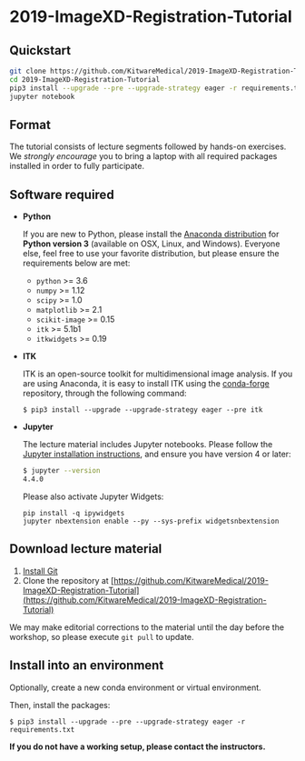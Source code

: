 # 2019-ImageXD-Registration-Tutorial

## Quickstart

```sh
git clone https://github.com/KitwareMedical/2019-ImageXD-Registration-Tutorial
cd 2019-ImageXD-Registration-Tutorial
pip3 install --upgrade --pre --upgrade-strategy eager -r requirements.txt
jupyter notebook
```

## Format

The tutorial consists of lecture segments followed by hands-on
exercises.  We *strongly encourage* you to bring a laptop with all
required packages installed in order to fully participate.

## Software required

- **Python**

  If you are new to Python, please install the
  [Anaconda distribution](https://www.continuum.io/downloads) for
  **Python version 3** (available on OSX, Linux, and Windows).
  Everyone else, feel free to use your favorite distribution, but
  please ensure the requirements below are met:

  - `python` >= 3.6
  - `numpy` >= 1.12
  - `scipy` >= 1.0
  - `matplotlib` >= 2.1
  - `scikit-image` >= 0.15
  - `itk` >= 5.1b1
  - `itkwidgets` >= 0.19

- **ITK**

  ITK is an open-source toolkit for multidimensional image analysis.
  If you are using Anaconda, it is easy to install ITK using the
  [conda-forge](https://conda-forge.org/) repository, through the
  following command:

  `$ pip3 install --upgrade --upgrade-strategy eager --pre itk`

- **Jupyter**

  The lecture material includes Jupyter notebooks.  Please follow the
  [Jupyter installation instructions](http://jupyter.readthedocs.io/en/latest/install.html),
  and ensure you have version 4 or later:

  ```bash
  $ jupyter --version
  4.4.0
  ```

  Please also activate Jupyter Widgets:

  ```
  pip install -q ipywidgets
  jupyter nbextension enable --py --sys-prefix widgetsnbextension
  ```

## Download lecture material

1. [Install Git](https://git-scm.com/downloads)
2. Clone the repository at [https://github.com/KitwareMedical/2019-ImageXD-Registration-Tutorial](https://github.com/KitwareMedical/2019-ImageXD-Registration-Tutorial)

We may make editorial corrections to the material until the day before
the workshop, so please execute `git pull` to update.

## Install into an environment

Optionally, create a new conda environment or virtual environment.

Then, install the packages:

  `$ pip3 install --upgrade --pre --upgrade-strategy eager -r requirements.txt`

**If you do not have a working setup, please contact the instructors.**
